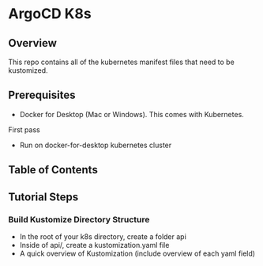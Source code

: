 # ArgoCD K8s

## Overview
This repo contains all of the kubernetes manifest files that need to be kustomized.

## Prerequisites
- Docker for Desktop (Mac or Windows). This comes with Kubernetes.

First pass
- Run on docker-for-desktop kubernetes cluster

## Table of Contents

## Tutorial Steps

### Build Kustomize Directory Structure
- In the root of your k8s directory, create a folder api
- Inside of api/, create a kustomization.yaml file
- A quick overview of Kustomization (include overview of each yaml field)
